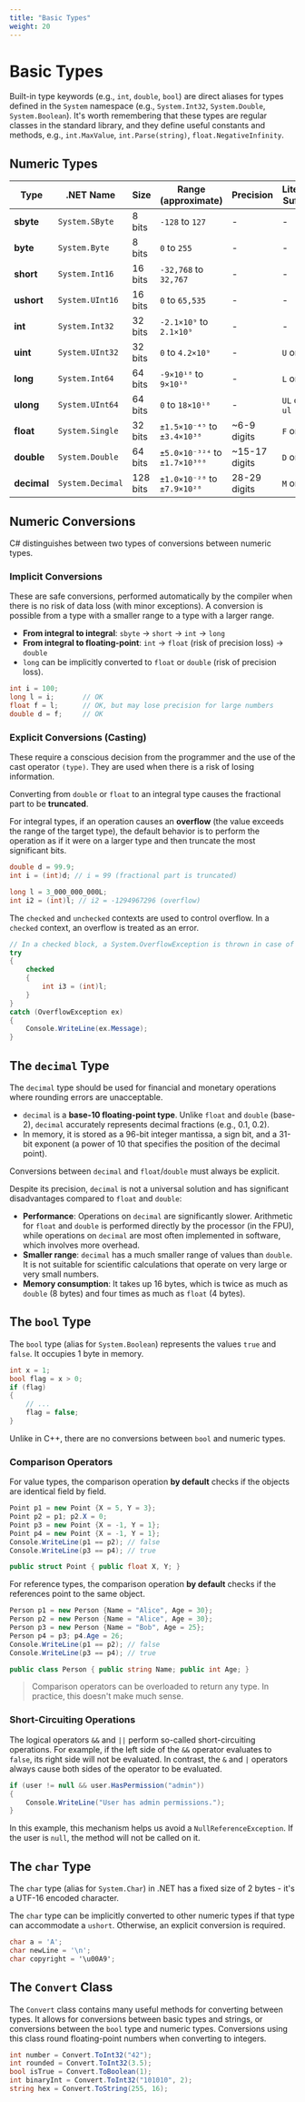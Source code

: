 ```yaml
---
title: "Basic Types"
weight: 20
---
```


# Basic Types

Built-in type keywords (e.g., `int`, `double`, `bool`) are direct aliases for types defined in the `System` namespace (e.g., `System.Int32`, `System.Double`, `System.Boolean`). It's worth remembering that these types are regular classes in the standard library, and they define useful constants and methods, e.g., `int.MaxValue`, `int.Parse(string)`, `float.NegativeInfinity`.

## Numeric Types

| Type | .NET Name | Size | Range (approximate) | Precision | Literal Suffix |
|---|---|---|---|---|---|
| **sbyte** | `System.SByte` | 8 bits | `-128` to `127` | - | - |
| **byte** | `System.Byte` | 8 bits | `0` to `255` | - | - |
| **short** | `System.Int16` | 16 bits | `-32,768` to `32,767` | - | - |
| **ushort** | `System.UInt16` | 16 bits | `0` to `65,535` | - | - |
| **int** | `System.Int32` | 32 bits | `-2.1×10⁹` to `2.1×10⁹` | - | - |
| **uint** | `System.UInt32` | 32 bits | `0` to `4.2×10⁹` | - | `U` or `u` |
| **long** | `System.Int64` | 64 bits | `-9×10¹⁸` to `9×10¹⁸` | - | `L` or `l` |
| **ulong** | `System.UInt64` | 64 bits | `0` to `18×10¹⁸` | - | `UL` or `ul` |
| **float** | `System.Single` | 32 bits | `±1.5×10⁻⁴⁵` to `±3.4×10³⁸` | ~6-9 digits | `F` or `f` |
| **double** | `System.Double` | 64 bits | `±5.0×10⁻³²⁴` to `±1.7×10³⁰⁸` | ~15-17 digits | `D` or `d` |
| **decimal** | `System.Decimal` | 128 bits | `±1.0×10⁻²⁸` to `±7.9×10²⁸` | 28-29 digits | `M` or `m` |


## Numeric Conversions

C# distinguishes between two types of conversions between numeric types.

### Implicit Conversions

These are safe conversions, performed automatically by the compiler when there is no risk of data loss (with minor exceptions). A conversion is possible from a type with a smaller range to a type with a larger range.

- **From integral to integral**: `sbyte` → `short` → `int` → `long`
- **From integral to floating-point**: `int` → `float` (risk of precision loss) → `double`
- `long` can be implicitly converted to `float` or `double` (risk of precision loss).

```csharp
int i = 100;
long l = i;       // OK
float f = l;      // OK, but may lose precision for large numbers
double d = f;     // OK
```

### Explicit Conversions (Casting)

These require a conscious decision from the programmer and the use of the cast operator `(type)`. They are used when there is a risk of losing information.

Converting from `double` or `float` to an integral type causes the fractional part to be **truncated**.

For integral types, if an operation causes an **overflow** (the value exceeds the range of the target type), the default behavior is to perform the operation as if it were on a larger type and then truncate the most significant bits.

```csharp
double d = 99.9;
int i = (int)d; // i = 99 (fractional part is truncated)

long l = 3_000_000_000L;
int i2 = (int)l; // i2 = -1294967296 (overflow)
```

The `checked` and `unchecked` contexts are used to control overflow. In a `checked` context, an overflow is treated as an error.

```csharp
// In a checked block, a System.OverflowException is thrown in case of an overflow
try
{
    checked
    {
        int i3 = (int)l;
    }
}
catch (OverflowException ex)
{
    Console.WriteLine(ex.Message);
}
```

## The `decimal` Type

The `decimal` type should be used for financial and monetary operations where rounding errors are unacceptable.

- `decimal` is a **base-10 floating-point type**. Unlike `float` and `double` (base-2), `decimal` accurately represents decimal fractions (e.g., 0.1, 0.2).
- In memory, it is stored as a 96-bit integer mantissa, a sign bit, and a 31-bit exponent (a power of 10 that specifies the position of the decimal point).

Conversions between `decimal` and `float`/`double` must always be explicit.

Despite its precision, `decimal` is not a universal solution and has significant disadvantages compared to `float` and `double`:

-   **Performance**: Operations on `decimal` are significantly slower. Arithmetic for `float` and `double` is performed directly by the processor (in the FPU), while operations on `decimal` are most often implemented in software, which involves more overhead.
-   **Smaller range**: `decimal` has a much smaller range of values than `double`. It is not suitable for scientific calculations that operate on very large or very small numbers.
-   **Memory consumption**: It takes up 16 bytes, which is twice as much as `double` (8 bytes) and four times as much as `float` (4 bytes).

## The `bool` Type

The `bool` type (alias for `System.Boolean`) represents the values `true` and `false`. It occupies 1 byte in memory.

```csharp
int x = 1;
bool flag = x > 0;
if (flag)
{
    // ...
    flag = false;
}
```

Unlike in C++, there are no conversions between `bool` and numeric types.

### Comparison Operators

For value types, the comparison operation **by default** checks if the objects are identical field by field.

```csharp
Point p1 = new Point {X = 5, Y = 3};
Point p2 = p1; p2.X = 0;
Point p3 = new Point {X = -1, Y = 1};
Point p4 = new Point {X = -1, Y = 1};
Console.WriteLine(p1 == p2); // false
Console.WriteLine(p3 == p4); // true

public struct Point { public float X, Y; }
```

For reference types, the comparison operation **by default** checks if the references point to the same object.

```csharp
Person p1 = new Person {Name = "Alice", Age = 30};
Person p2 = new Person {Name = "Alice", Age = 30};
Person p3 = new Person {Name = "Bob", Age = 25};
Person p4 = p3; p4.Age = 26;
Console.WriteLine(p1 == p2); // false
Console.WriteLine(p3 == p4); // true

public class Person { public string Name; public int Age; }
```

> Comparison operators can be overloaded to return any type. In practice, this doesn't make much sense.

### Short-Circuiting Operations

The logical operators `&&` and `||` perform so-called short-circuiting operations.
For example, if the left side of the `&&` operator evaluates to `false`, its right side will not be evaluated.
In contrast, the `&` and `|` operators always cause both sides of the operator to be evaluated.

```csharp
if (user != null && user.HasPermission("admin"))
{
    Console.WriteLine("User has admin permissions.");
}
```

In this example, this mechanism helps us avoid a `NullReferenceException`. If the user is `null`, the method will not be called on it.

## The `char` Type

The `char` type (alias for `System.Char`) in .NET has a fixed size of 2 bytes - it's a UTF-16 encoded character.

The `char` type can be implicitly converted to other numeric types if that type can accommodate a `ushort`. Otherwise, an explicit conversion is required.

```csharp
char a = 'A';
char newLine = '\n';
char copyright = '\u00A9';
```

## The `Convert` Class

The `Convert` class contains many useful methods for converting between types. It allows for conversions between basic types and strings, or conversions between the `bool` type and numeric types. Conversions using this class round floating-point numbers when converting to integers.

```csharp
int number = Convert.ToInt32("42");
int rounded = Convert.ToInt32(3.5);
bool isTrue = Convert.ToBoolean(1);
int binaryInt = Convert.ToInt32("101010", 2);
string hex = Convert.ToString(255, 16);
```
